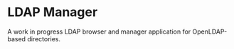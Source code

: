 LDAP Manager
===========

A work in progress LDAP browser and manager application for OpenLDAP-based directories.
